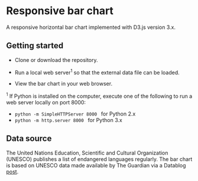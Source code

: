 # Responsive bar chart

A responsive horizontal bar chart implemented with D3.js version 3.x.

## Getting started

* Clone or download the repository. 

* Run a local web server<sup>1</sup> so that the external data file can be loaded.

* View the bar chart in your web browser.

<sup>1</sup> If Python is installed on the computer, execute one of the following to run a web server locally on port 8000: 

* ```python -m SimpleHTTPServer 8000 ``` for Python 2.x
* ```python -m http.server 8000 ``` for Python 3.x

## Data source

The United Nations Education, Scientific and Cultural Organization (UNESCO) publishes a list of endangered languages regularly. The bar chart is based on UNESCO data made available by The Guardian via a Datablog [post](https://www.theguardian.com/news/datablog/2011/apr/15/language-extinct-endangered#data).






